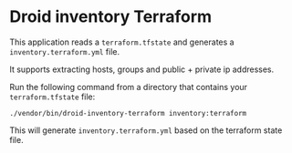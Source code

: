 Droid inventory Terraform
======================

This application reads a `terraform.tfstate` and generates a `inventory.terraform.yml` file.

It supports extracting hosts, groups and public + private ip addresses.

Run the following command from a directory that contains your `terraform.tfstate` file:

    ./vendor/bin/droid-inventory-terraform inventory:terraform
    
This will generate `inventory.terraform.yml` based on the terraform state file.
